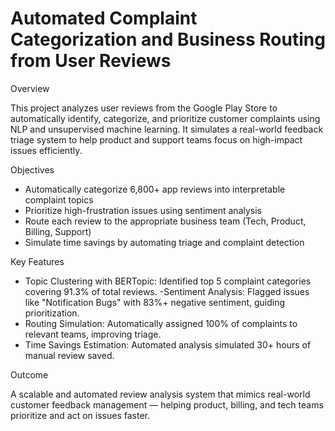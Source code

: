 # Automated Complaint Categorization and Business Routing from User Reviews

Overview

This project analyzes user reviews from the Google Play Store to automatically identify, categorize, and prioritize customer complaints using NLP and unsupervised machine learning. It simulates a real-world feedback triage system to help product and support teams focus on high-impact issues efficiently.

Objectives

- Automatically categorize 6,800+ app reviews into interpretable complaint topics
- Prioritize high-frustration issues using sentiment analysis
- Route each review to the appropriate business team (Tech, Product, Billing, Support)
- Simulate time savings by automating triage and complaint detection

Key Features
- Topic Clustering with BERTopic: Identified top 5 complaint categories covering 91.3% of total reviews.
-Sentiment Analysis: Flagged issues like "Notification Bugs" with 83%+ negative sentiment, guiding prioritization.
- Routing Simulation: Automatically assigned 100% of complaints to relevant teams, improving triage.
- Time Savings Estimation: Automated analysis simulated 30+ hours of manual review saved.

Outcome

A scalable and automated review analysis system that mimics real-world customer feedback management — helping product, billing, and tech teams prioritize and act on issues faster.

